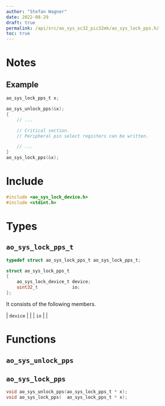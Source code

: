 ```yaml
---
author: "Stefan Wagner"
date: 2022-08-29
draft: true
permalink: /api/src/ao_sys_xc32_pic32mk/ao_sys_lock_pps.h/
toc: true
---
```


# Notes

## Example

```c
ao_sys_lock_pps_t x;

ao_sys_unlock_pps(&x);
{
    // ...

    // Critical section.
    // Peripheral pin select registers can be written.

    // ...
}
ao_sys_lock_pps(&x);
```

# Include

```c
#include <ao_sys_lock_device.h>
#include <stdint.h>
```

# Types

## `ao_sys_lock_pps_t`

```c
typedef struct ao_sys_lock_pps_t ao_sys_lock_pps_t;
```

```c
struct ao_sys_lock_pps_t
{
    ao_sys_lock_device_t device;
    uint32_t             io;
};
```

It consists of the following members.

| `device` | |
| `io` | |

# Functions

## `ao_sys_unlock_pps`
## `ao_sys_lock_pps`

```c
void ao_sys_unlock_pps(ao_sys_lock_pps_t * x);
void ao_sys_lock_pps(  ao_sys_lock_pps_t * x);
```
